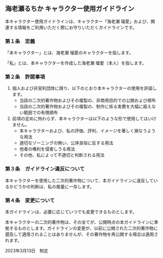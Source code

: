 ## 海老瀬るちか キャラクター使用ガイドライン

本キャラクター使用ガイドラインは、キャラクター「海老瀬 瑠愛」および、関連する情報をご利用いただく際にお守りいただくガイドラインです。

### 第１条　定義

「本キャラクター」とは、海老瀬 瑠愛のキャラクターを指します。

「私」とは、本キャラクターを作成した海老瀬 瑠愛（本人）を指します。

### 第２条　許諾事項

1. 個人および非営利団体に限り、以下のとおり本キャラクターの使用を許諾します。
    * 当該の二次的著作物およびその複製の、非商用目的での公開および頒布
    * 当該の二次的著作物およびその複製の、制作に係る実費を大幅に超えない範囲での有償頒布
2. 前項の定めに拘わらず、本キャラクターは以下のような形で使用してはいけません。
    * 本キャラクターおよび、私の評価、評判、イメージを著しく損なうような用法
    * 適切なゾーニングの無い、公序良俗に反する用法
    * 他者の権利を侵害しうる用法
    * その他、私によって不適切と判断される用法

### 第３条　ガイドライン違反について

本キャラクターを使用した二次的著作物について、本ガイドラインに違反しているかどうかの判断は、私の裁量に一存します。

### 第４条　変更について

本ガイドラインは、必要に応じていつでも変更できるものとします。

本キャラクターの二次的著作物は、その全てが、公開時点の本ガイドラインに準拠するものとします。ガイドラインの変更が、以前に公開された二次的著作物に遡及して適用されることはありませんが、その著作物を再公開する場合は適用されます。

2023年3月13日　制定
